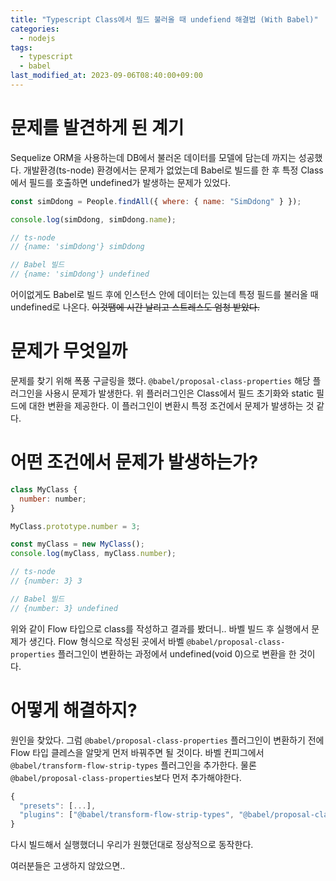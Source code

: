 ```yaml
---
title: "Typescript Class에서 필드 불러올 때 undefiend 해결법 (With Babel)"
categories:
  - nodejs
tags:
  - typescript
  - babel
last_modified_at: 2023-09-06T08:40:00+09:00
---
```


# 문제를 발견하게 된 계기

Sequelize ORM을 사용하는데 DB에서 불러온 데이터를 모델에 담는데 까지는 성공했다. 개발환경(ts-node) 환경에서는 문제가 없었는데 Babel로 빌드를 한 후 특정 Class에서 필드를 호출하면 undefined가 발생하는 문제가 있었다.

```javascript
const simDdong = People.findAll({ where: { name: "SimDdong" } });

console.log(simDdong, simDdong.name);

// ts-node
// {name: 'simDdong'} simDdong

// Babel 빌드
// {name: 'simDdong'} undefined
```

어이없게도 Babel로 빌드 후에 인스턴스 안에 데이터는 있는데 특정 필드를 불러올 때 undefined로 나온다. ~~이것땜에 시간 날리고 스트레스도 엄청 받았다.~~

# 문제가 무엇일까

문제를 찾기 위해 폭풍 구글링을 했다. `@babel/proposal-class-properties` 해당 플러그인을 사용시 문제가 발생한다. 위 플러러그인은 Class에서 필드 초기화와 static 필드에 대한 변환을 제공한다. 이 플러그인이 변환시 특정 조건에서 문제가 발생하는 것 같다.

# 어떤 조건에서 문제가 발생하는가?

```javascript
class MyClass {
  number: number;
}

MyClass.prototype.number = 3;

const myClass = new MyClass();
console.log(myClass, myClass.number);

// ts-node
// {number: 3} 3

// Babel 빌드
// {number: 3} undefined
```

위와 같이 Flow 타입으로 class를 작성하고 결과를 봤더니.. 바벨 빌드 후 실행에서 문제가 생긴다. Flow 형식으로 작성된 곳에서 바벨 `@babel/proposal-class-properties` 플러그인이 변환하는 과정에서 undefined(void 0)으로 변환을 한 것이다.

# 어떻게 해결하지?

원인을 찾았다. 그럼 `@babel/proposal-class-properties` 플러그인이 변환하기 전에 Flow 타입 클레스을 알맞게 먼저 바꿔주면 될 것이다. 바벨 컨피그에서 `@babel/transform-flow-strip-types` 플러그인을 추가한다. 물론 `@babel/proposal-class-properties`보다 먼저 추가해야한다.

```javascript
{
  "presets": [...],
  "plugins": ["@babel/transform-flow-strip-types", "@babel/proposal-class-properties", ...],
}
```

다시 빌드해서 실행했더니 우리가 원했던대로 정상적으로 동작한다.

여러분들은 고생하지 않았으면..
